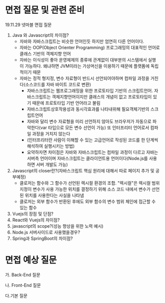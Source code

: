 <!-- TITLE: 면접관련 -->
<!-- SUBTITLE: 봐왔던 면접들의 면접 질문들에 대한 피드백 및 예상 질문 준비 -->

# 면접 질문 및 관련 준비

19.11.29 넷마블 면접 질문

1. Java 와 Javascript의 차이점?
   - 자바와 자바스크립트는 비슷한 언어인듯 하지만 엄연히 다른 언어이다.
   - 자바는 OOP(Object Orienter Programming) 프로그래밍의 대표적인 언어로 클래스 기반의 객체지향 언어
   - 자바는 이식성이 좋아 운영체제의 종류에 관계없이 대부분의 시스템에서 실행이 가능하다. 왜냐하면 JVM이라는 가상머신을 이용하기 때문에 플랫폼에 독립적이기 때문
   - 자바는 정적 형지정, 변수 자료형이 반드시 선언되어야하며 컴파일 과정을 거친다(소스코드를 자바 바이트 코드로 변환)
	 - 자바스크립트는 웹프로그래밍을 위한 프로토타입 기반의 스크립트언어. 자바스크립트는 객체지향언어이지만 클래스의 개념이 없고 프로토타입이 있기 때문에 프로토타입 기반 언어라고 불림
	 - 자바스크립트상호작용성과 동시각효과를 나타내위해 필요객체기반의 스크립트언어
	 - 자바와 달리 변수 자료형을 미리 선언하지 않아도 브라우저가 자동으로 파악한다(var 타입으로 모든 변수 선언이 가능) 또 인터프리터 언어로서 컴파일 과정을 거치지 않는다
	 - (인터프리터란 사람이 이해할 수 있는 고급언어로 작성된 코드를 한 단계씩 해석하여 실행시키는 방법)
	 - 요약하자면 차이점은 자바와 자바스크립트는 컴파일 과정이 다르고 자바는 서버측 언어이며 자바스크립트는 클라이언트용 언어이다(Node.js를 사용하면 서버 개발도 가능)
2. Javascript의 closer란?(자바스크립트 핵심 원리에 대해서 따로 페이지 추가 및 공부예정)
   - 클로저는 함수와 그 함수가 선언된 렉시컬 환경의 조합. "렉시컬"은 렉시컬 범위 지정이 변수가 사용 가능한 위치를 결정하기 위해 소스 코드 내에서 변수가 선언된 위치를 사용한다는 사실을 나타냄
   - 클로저는 외부 함수가 반환된 후에도 외부 함수의 변수 범위 체인에 접근할 수 있는 함수
3. Vuejs의 장점 및 단점?
4. React와 Vuejs의 차이점?
5. javascript의 scope?(성능 향상을 위한 노력 예시)
6. Node.js 서버사이드로 사용했을경우?
7. Spring과 SpringBoot의 차이점?

# 면접 예상 질문

가. Back-End 질문

나. Front-End 질문

다.기본 질문